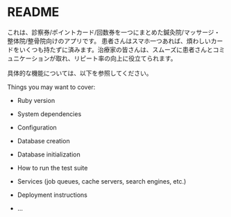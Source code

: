 # README

これは、診察券/ポイントカード/回数券を一つにまとめた鍼灸院/マッサージ・整体院/整骨院向けのアプリです。
患者さんはスマホ一つあれば、煩わしいカードをいくつも持たずに済みます。治療家の皆さんは、スムーズに患者さんとコミュニケーションが取れ、リピート率の向上に役立てられます。

具体的な機能については、以下を参照してください。

Things you may want to cover:

* Ruby version

* System dependencies

* Configuration

* Database creation

* Database initialization

* How to run the test suite

* Services (job queues, cache servers, search engines, etc.)

* Deployment instructions

* ...
